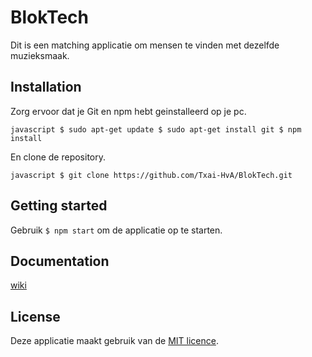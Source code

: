 # BlokTech

Dit is een matching applicatie om mensen te vinden met dezelfde muzieksmaak.

## Installation

Zorg ervoor dat je Git en npm hebt geinstalleerd op je pc.

``javascript
$ sudo apt-get update
$ sudo apt-get install git
$ npm install ``

En clone de repository.

``javascript
$ git clone https://github.com/Txai-HvA/BlokTech.git``

## Getting started
Gebruik ``$ npm start`` om de applicatie op te starten.

## Documentation
[wiki](https://github.com/Txai-HvA/BlokTech/wiki)

## License
Deze applicatie maakt gebruik van de [MIT licence](https://github.com/Txai-HvA/BlokTech/blob/main/LICENSE).
